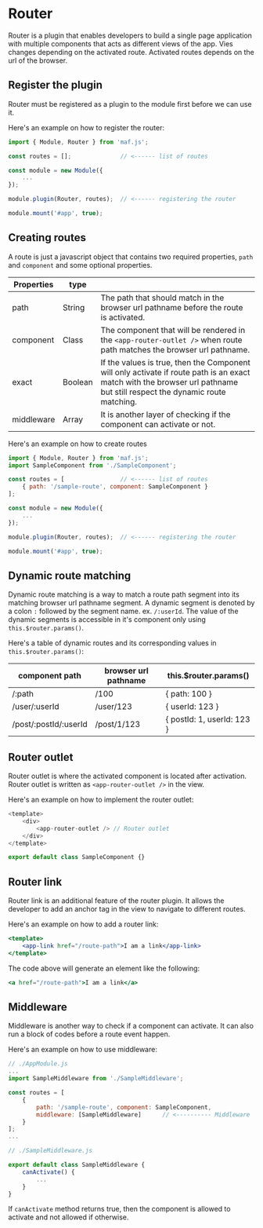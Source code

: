 # Router

Router is a plugin that enables developers to build a single page application with multiple components that acts as different views of the app.
Vies changes depending on the activated route. Activated routes depends on the url of the browser.

## Register the plugin

Router must be registered as a plugin to the module first before we can use it.

Here's an example on how to register the router:

```javascript
import { Module, Router } from 'maf.js';

const routes = [];              // <------ list of routes

const module = new Module({
    ...
});

module.plugin(Router, routes);  // <------ registering the router

module.mount('#app', true);
```

## Creating routes

A route is just a javascript object that contains two required properties, `path` and `component` and some optional properties.

| Properties    | type      |     |
| ---           | ---       | --- |
| path          | String    | The path that should match in the browser url pathname before the route is activated. |
| component     | Class     | The component that will be rendered in the `<app-router-outlet />` when route path matches the browser url pathname. |
| exact         | Boolean   | If the values is true, then the Component will only activate if route path is an exact match with the browser url pathname but still respect the dynamic route matching. |
| middleware    | Array     | It is another layer of checking if the component can activate or not. |

Here's an example on how to create routes

```javascript
import { Module, Router } from 'maf.js';
import SampleComponent from './SampleComponent';

const routes = [                // <------ list of routes
    { path: '/sample-route', component: SampleComponent }
];

const module = new Module({
    ...
});

module.plugin(Router, routes);  // <------ registering the router

module.mount('#app', true);
```

## Dynamic route matching

Dynamic route matching is a way to match a route path segment into its matching browser url pathname segment.
A dynamic segment is denoted by a colon `:` followed by the segment name. ex. `/:userId`.
The value of the dynamic segments is accessible in it's component only using `this.$router.params()`.

Here's a table of dynamic routes and its corresponding values in `this.$router.params()`:

| component path        | browser url pathname  | this.$router.params()         |
| ---                   | ---                   | ---                           |
| /:path                | /100                  | { path: 100 }                 |
| /user/:userId         | /user/123             | { userId: 123 }               |
| /post/:postId/:userId | /post/1/123           | { postId: 1, userId: 123 }    |

## Router outlet

Router outlet is where the activated component is located after activation. Router outlet is written as `<app-router-outlet />` in the view.

Here's an example on how to implement the router outlet:

```javascript
<template>
    <div>
        <app-router-outlet /> // Router outlet
    </div>
</template>

export default class SampleComponent {}
```

## Router link

Router link is an additional feature of the router plugin.
It allows the developer to add an anchor tag in the view to navigate to different routes.

Here's an example on how to add a router link:

```jsx
<template>
    <app-link href="/route-path">I am a link</app-link>
</template>
```

The code above will generate an element like the following:

```jsx
<a href="/route-path">I am a link</a>
```

## Middleware

Middleware is another way to check if a component can activate.
It can also run a block of codes before a route event happen.

Here's an example on how to use middleware:

```javascript
// ./AppModule.js
...
import SampleMiddleware from './SampleMiddleware';

const routes = [
    {
        path: '/sample-route', component: SampleComponent,
        middleware: [SampleMiddleware]      // <---------- Middleware
    }
];
...
```

```javascript
// ./SampleMiddleware.js

export default class SampleMiddleware {
    canActivate() {
        ...
    }
}
```

If `canActivate` method returns true, then the component is allowed to activate and not allowed if otherwise.

